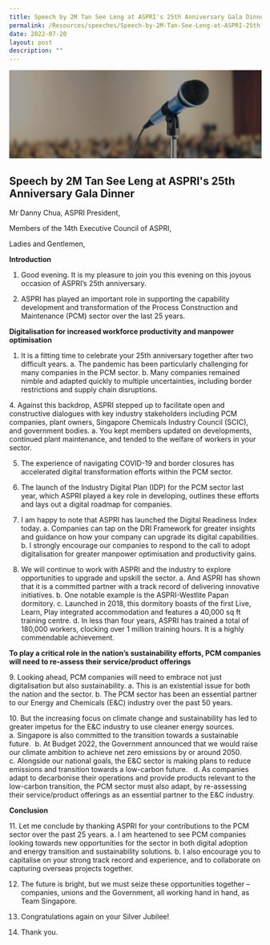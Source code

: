 ```yaml
---
title: Speech by 2M Tan See Leng at ASPRI's 25th Anniversary Gala Dinner
permalink: /Resources/speeches/Speech-by-2M-Tan-See-Leng-at-ASPRI-25th-Anniversary-Gala-Dinner
date: 2022-07-20
layout: post
description: ""
---
```

![Banner](/images/Resources/Speeches/Speeches%20_Banner.jpg)

## Speech by 2M Tan See Leng at ASPRI's 25th Anniversary Gala Dinner

Mr Danny Chua, ASPRI President,

Members of the 14th Executive Council of ASPRI,

Ladies and Gentlemen,

**Introduction**

1. Good evening. It is my pleasure to join you this evening on this joyous occasion of ASPRI’s 25th anniversary.

1. ASPRI has played an important role in supporting the capability development and transformation of the Process Construction and Maintenance (PCM) sector over the last 25 years.

**Digitalisation for increased workforce productivity and manpower optimisation**

1. It is a fitting time to celebrate your 25th anniversary together after two difficult years.
	a. The pandemic has been particularly challenging for many companies in the PCM sector.
	b. Many companies remained nimble and adapted quickly to multiple uncertainties, including border restrictions and supply chain disruptions.

4. Against this backdrop, ASPRI stepped up to facilitate open and constructive dialogues with key industry stakeholders including PCM companies, plant owners, Singapore Chemicals Industry Council (SCIC), and government bodies.
	a. You kept members updated on developments, continued plant maintenance, and tended to the welfare of workers in your sector.

5. The experience of navigating COVID-19 and border closures has accelerated digital transformation efforts within the PCM sector.

6. The launch of the Industry Digital Plan (IDP) for the PCM sector last year, which ASPRI played a key role in developing, outlines these efforts and lays out a digital roadmap for companies.

7. I am happy to note that ASPRI has launched the Digital Readiness Index today.
	a. Companies can tap on the DRI Framework for greater insights and guidance on how your company can upgrade its digital capabilities.
	b. I strongly encourage our companies to respond to the call to adopt digitalisation for greater manpower optimisation and productivity gains.

8. We will continue to work with ASPRI and the industry to explore opportunities to upgrade and upskill the sector.
	a. And ASPRI has shown that it is a committed partner with a track record of delivering innovative initiatives.
	b. One notable example is the ASPRI-Westlite Papan dormitory.
	c. Launched in 2018, this dormitory boasts of the first Live, Learn, Play integrated accommodation and features a 40,000 sq ft training centre.
	d. In less than four years, ASPRI has trained a total of 180,000 workers, clocking over 1 million training hours. It is a highly commendable achievement.

**To play a critical role in the nation’s sustainability efforts, PCM companies will need to re-assess their service/product offerings**

9. Looking ahead, PCM companies will need to embrace not just digitalisation but also sustainability.
	a. This is an existential issue for both the nation and the sector.
	b. The PCM sector has been an essential partner to our Energy and Chemicals (E&C) industry over the past 50 years.

10. But the increasing focus on climate change and sustainability has led to greater impetus for the E&C industry to use cleaner energy sources.
	a. Singapore is also committed to the transition towards a sustainable future. 
	b. At Budget 2022, the Government announced that we would raise our climate ambition to achieve net zero emissions by or around 2050. 
	c. Alongside our national goals, the E&C sector is making plans to reduce emissions and transition towards a low-carbon future.  
	d. As companies adapt to decarbonise their operations and provide products relevant to the low-carbon transition, the PCM sector must also adapt, by re-assessing their service/product offerings as an essential partner to the E&C industry.

**Conclusion**

11. Let me conclude by thanking ASPRI for your contributions to the PCM sector over the past 25 years.
	a. I am heartened to see PCM companies looking towards new opportunities for the sector in both digital adoption and energy transition and sustainability solutions.
	b. I also encourage you to capitalise on your strong track record and experience, and to collaborate on capturing overseas projects together.

12. The future is bright, but we must seize these opportunities together – companies, unions and the Government, all working hand in hand, as Team Singapore.

13. Congratulations again on your Silver Jubilee!

14. Thank you.